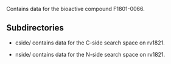 Contains data for the bioactive compound F1801-0066.

## Subdirectories

- cside/ contains data for the C-side search space on rv1821.

- nside/ contains data for the N-side search space on rv1821.

